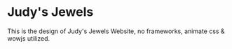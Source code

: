 # Judy's Jewels
This is the design of Judy's Jewels Website, no frameworks, animate css & wowjs utilized.